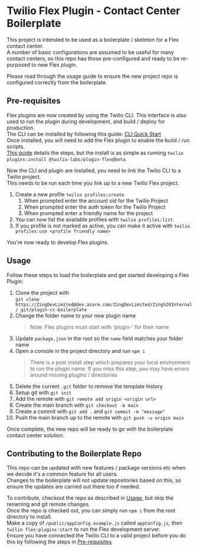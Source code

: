 # Twilio Flex Plugin - Contact Center Boilerplate

This project is intended to be used as a boilerplate / skeleton for a Flex contact center.  
A number of basic configurations are assumed to be useful for many contact centers, so this repo has those pre-configured and ready to be re-purposed to new Flex plugin.

Please read through the usage guide to ensure the new project repo is configured correctly from the boilerplate.

## Pre-requisites

Flex plugins are now created by using the Twilio CLI. This interface is also used to run the plugin during development, and build / deploy for production.  
The CLI can be installed by following this guide: [CLI Quick Start](https://www.twilio.com/docs/twilio-cli/quickstart#install-twilio-cli)  
Once installed, you will need to add the Flex plugin to enable the build / run scripts.  
[This guide](https://www.twilio.com/docs/flex/developer/plugins/cli/install) details the steps, but the install is as simple as running `twilio plugins:install @twilio-labs/plugin-flex@beta`.  

Now the CLI and plugin are installed, you need to link the Twilio CLI to a Twilio project.  
This needs to be run each time you link up to a new Twilio Flex project.  

1. Create a new profile `twilio profiles:create`
   1. When prompted enter the account sid for the Twilio Project
   2. When prompted enter the auth token for the Twilio Project
   3. When prompted enter a friendly name for the project
2. You can now list the available profiles with `twilio profiles:list`
3. If you profile is not marked as active, you can make it active with `twilio profiles:use <profile friendly name>`

You're now ready to develop Flex plugins.

## Usage

Follow these steps to load the boilerplate and get started developing a Flex Plugin:

1. Clone the project with  
    ```git clone https://ZingDevLimited@dev.azure.com/ZingDevLimited/Zing%20Internal/_git/plugin-cc-boilerplate```
2. Change the folder name to your new plugin name
    > Note: Flex plugins must start with 'plugin-' for their name
3. Update `package.json` in the root so the `name` field matches your folder name
4. Open a console in the project directory and run `npm i`
    > There is a post install step which prepares your local environment to run the plugin name. If you miss this step, you may have errors around missing plugins / directories
5. Delete the current `.git` folder to remove the template history
6. Setup git with `git init`
7. Add the remote with `git remote add origin <origin url>`
8. Create the main branch with `git checkout -b main`
9.  Create a commit with `git add .` and `git commit -m "message"`
10. Push the main branch up to the remote with `git push -u origin main`

Once complete, the new repo will be ready to go with the boilerplate contact center solution.

## Contributing to the Boilerplate Repo

This repo can be updated with new features / package versions etc when we decide it's a common feature for all users.  
Changes to the boilerplate will not update repositories based on this, so ensure the updates are carried out there too if needed.  

To contribute, checkout the repo as described in [Usage](#usage), but skip the renaming and git remote changes.  
Once the repo is checked out, you can simply run `npm i` from the root directory to install.  
Make a copy of `/public/appConfig.example.js` called `appConfig.js`, then `twilio flex:plugins:start` to run the Flex development server.  
Ensure you have connected the Twilio CLI to a valid project before you do this by following the steps in [Pre-requisites](#Pre-requisites)
